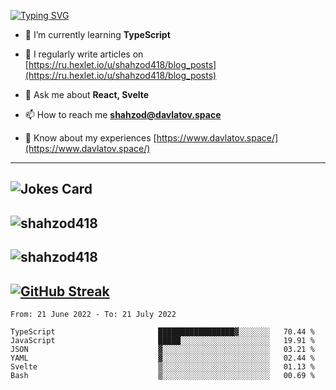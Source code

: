 [![Typing SVG](https://readme-typing-svg.herokuapp.com?font=Turret+Road&height=30&lines=HI!+I%60m+Frontend+Developer)](https://git.io/typing-svg)

- 🌱 I’m currently learning **TypeScript**

- 📝 I regularly write articles on [https://ru.hexlet.io/u/shahzod418/blog_posts](https://ru.hexlet.io/u/shahzod418/blog_posts)

- 💬 Ask me about **React, Svelte**

- 📫 How to reach me **shahzod@davlatov.space**

- 📄 Know about my experiences [https://www.davlatov.space/](https://www.davlatov.space/)

---
![Jokes Card](https://readme-jokes.vercel.app/api?theme=radical)
---
![shahzod418](https://github-readme-stats.vercel.app/api/top-langs?username=shahzod418&show_icons=true&theme=radical&locale=en&layout=compact)
---
![shahzod418](https://github-readme-stats.vercel.app/api?username=shahzod418&show_icons=true&theme=radical&locale=en&count_private=true)
---
[![GitHub Streak](http://github-readme-streak-stats.herokuapp.com?user=shahzod418&theme=radical&date_format=M%20j%5B%2C%20Y%5D)](https://git.io/streak-stats)
---
<!--START_SECTION:waka-->

```text
From: 21 June 2022 - To: 21 July 2022

TypeScript                       █████████████████▓░░░░░░░   70.44 %
JavaScript                       █████░░░░░░░░░░░░░░░░░░░░   19.91 %
JSON                             ▓░░░░░░░░░░░░░░░░░░░░░░░░   03.21 %
YAML                             ▓░░░░░░░░░░░░░░░░░░░░░░░░   02.44 %
Svelte                           ▒░░░░░░░░░░░░░░░░░░░░░░░░   01.13 %
Bash                             ▒░░░░░░░░░░░░░░░░░░░░░░░░   00.69 %
```

<!--END_SECTION:waka-->
